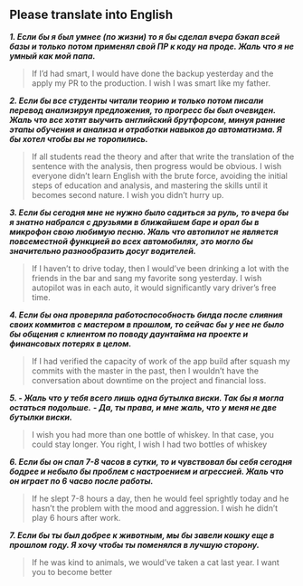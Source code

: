 ## Please translate into English

**_1. Если бы я был умнее (по жизни) то я бы сделал вчера бэкап всей базы и только потом применял свой ПР к коду на проде. Жаль что я не умный как мой папа._**

> If I’d had smart, I would have done the backup yesterday and the apply my PR to the production.  I wish I was smart like my father.

**_2. Если бы все студенты читали теорию и только потом писали перевод анализируя предложения, то прогресс бы был очевиден. Жаль что все хотят выучить английский брутфорсом, минуя ранние этапы обучения и анализа и отработки навыков до автоматизма. Я бы хотел чтобы вы не торопились._**

> If all students read the theory and after that write the translation of the sentence with the analysis, then progress would be obvious. I wish everyone didn’t learn English with the brute force, avoiding the initial steps of education and analysis, and mastering the skills until it becomes second nature.  I wish you didn’t hurry up.

**_3. Если бы сегодня мне не нужно было садиться за руль, то вчера бы я знатно набрался с друзьями в ближайшем баре и орал бы в микрофон свою любимую песню. Жаль что автопилот не является повсеместной функцией во всех автомобилях, это могло бы значительно разнообразить досуг водителей._**

> If I haven’t to drive today, then I would’ve been drinking a lot with the friends in the bar and sang my favorite song yesterday. I wish autopilot was in each auto, it would significantly vary driver’s free time.

**_4. Если бы она проверяла работоспособность билда после слияния своих коммитов с мастером в прошлом, то сейчас бы у нее не было бы общения с клиентом по поводу даунтайма на проекте и финансовых потерях в целом._**

> If I had verified the capacity of work of the app build after squash my commits with the master in the past, then I wouldn’t have the conversation about downtime on the project and financial loss.  

**_5. - Жаль что у тебя всего лишь одна бутылка виски. Так бы я могла остаться подольше._**
**_- Да, ты права, и мне жаль, что у меня не две бутылки виски._**

> I wish you had more than one bottle of whiskey. In that case, you could stay longer. 
You right, I wish I had two bottles of whiskey 

**_6. Если бы он спал 7-8 часов в сутки, то и чувствовал бы себя сегодня бодрее и небыло бы проблем с настроением и агрессией. Жаль что он играет по 6 часво после работы._**

>  If he slept 7-8 hours a day, then he would feel sprightly today and he hasn’t the problem with the mood and aggression. I wish he didn’t play 6 hours after work.

**_7. Если бы ты был добрее к животным, мы бы завели кошку еще в прошлом году. Я хочу чтобы ты поменялся в лучшую сторону._**

> If he was kind to animals, we would’ve taken a cat last year. I want you to become better

